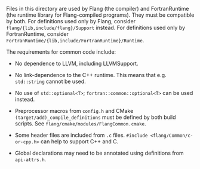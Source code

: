Files in this directory are used by Flang (the compiler) and FortranRuntime
(the runtime library for Flang-compiled programs). They must be compatible by
both. For definitions used only by Flang, consider
`flang/{lib,include/flang}/Support` instead. For definitions used only by
FortranRuntime, consider `FortranRuntime/{lib,include/FortranRuntime}/Runtime`.

The requirements for common code include:

 * No dependence to LLVM, including LLVMSupport.

 * No link-dependence to the C++ runtime. This means that e.g. `std::string`
   cannot be used.

 * No use of `std::optional<T>`; `fortran::common::optional<T>` can be used
   instead.

 * Preprocessor macros from `config.h` and CMake
   `(target/add)_compile_definitions` must be defined by both build scripts.
   See `flang/cmake/modules/FlangCommon.cmake`.

 * Some header files are included from `.c` files.
   `#include <flang/Common/c-or-cpp.h>` can help to support C++ and C.

 * Global declarations may need to be annotated using definitions from
   `api-attrs.h`.
